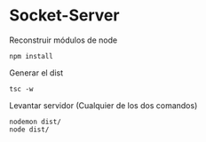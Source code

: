 # Socket-Server

Reconstruir módulos de node
```
npm install 
```

Generar el dist
```
tsc -w
```

Levantar servidor (Cualquier de los dos comandos)
```
nodemon dist/
node dist/
```